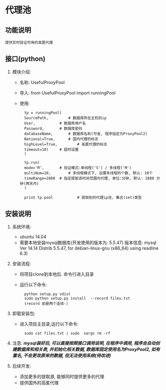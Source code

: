 # 代理池

## 功能说明
	提供实时验证可用的高匿代理

## 接口(python)
1. 模块介绍:
	+ 名称: UsefulProxyPool
	+ 导入: from UsefulProxyPool import runningPool
	+ 使用:

			tp = runningPool(
			SourcePath, 		# 数据库所在主机的ip
			User, 			# 数据库用户名
			Password,		# 数据库密码
			databaseName, 		# 数据库名称(可省, 程序指定为ProxyPool2)
			National=True, 		# 国内代理的标志
			highLevel=True, 		# 高匿代理的标志
			timeout=10)		# 超时设置
			)

			tp.run(
			mode='M', 		# 验证模式:单线程('S') / 多线程('M')
			multiNum=10, 		# 多线程模式下, 设置多线程的个数, 默认: 10个
			timeRange=2880	# 指定提取该时间范围内代理, 单位:分钟, 默认: 2880 分钟(两天内)
			)

			print tp.pool        	# 提取到的代理ip池, 集合(set)类型


## 安装说明
1. 系统环境:
	+ ubuntu 14.04
	+ 需要本地安装mysql数据库(开发使用的版本为: 5.5.47)
                  版本信息: mysql  Ver 14.14 Distrib 5.5.47, for debian-linux-gnu (x86_64) using readline 6.3)       
2. 安装流程:
	+ 将项目clone到本地后. 命令行进入目录
	+ 运行以下命令:

	 		python setup.py sdist 
			sudo python setup.py install  --record files.txt
			(record 前是两个连续-)

3. 卸载安装包:
	+ 进入项目主目录,运行以下命令:

			sudo cat files.txt | sudo  xargs rm -rf

4. 注意:
***mysql装好后, 可以直接按照接口调用说明, 在程序中调用, 程序会自动创建数据库和相关表, 并初始化相关数据, 数据库固定使用名为ProxyPool2, 如有重名, 不会更改原来的数据, 但无法使用系统(待改进)***

5. 后续开发:
	+ 添加更多的提取源, 能够同时提供更多的代理
	+ 提供国外的高匿代理


